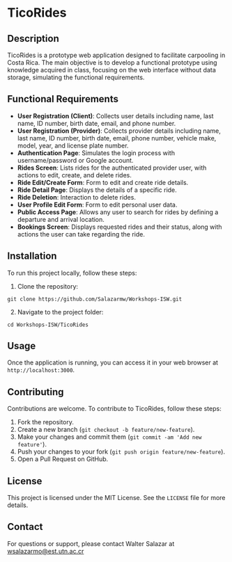 # TicoRides

## Description

TicoRides is a prototype web application designed to facilitate carpooling in Costa Rica. The main objective is to develop a functional prototype using knowledge acquired in class, focusing on the web interface without data storage, simulating the functional requirements.

## Functional Requirements

- **User Registration (Client)**: Collects user details including name, last name, ID number, birth date, email, and phone number.
- **User Registration (Provider)**: Collects provider details including name, last name, ID number, birth date, email, phone number, vehicle make, model, year, and license plate number.
- **Authentication Page**: Simulates the login process with username/password or Google account.
- **Rides Screen**: Lists rides for the authenticated provider user, with actions to edit, create, and delete rides.
- **Ride Edit/Create Form**: Form to edit and create ride details.
- **Ride Detail Page**: Displays the details of a specific ride.
- **Ride Deletion**: Interaction to delete rides.
- **User Profile Edit Form**: Form to edit personal user data.
- **Public Access Page**: Allows any user to search for rides by defining a departure and arrival location.
- **Bookings Screen**: Displays requested rides and their status, along with actions the user can take regarding the ride.

## Installation

To run this project locally, follow these steps:

1. Clone the repository:

```
git clone https://github.com/Salazarmw/Workshops-ISW.git
```

2. Navigate to the project folder:

```
cd Workshops-ISW/TicoRides
```

## Usage

Once the application is running, you can access it in your web browser at `http://localhost:3000`.

## Contributing

Contributions are welcome. To contribute to TicoRides, follow these steps:

1. Fork the repository.
2. Create a new branch (`git checkout -b feature/new-feature`).
3. Make your changes and commit them (`git commit -am 'Add new feature'`).
4. Push your changes to your fork (`git push origin feature/new-feature`).
5. Open a Pull Request on GitHub.

## License

This project is licensed under the MIT License. See the `LICENSE` file for more details.

## Contact

For questions or support, please contact Walter Salazar at wsalazarmo@est.utn.ac.cr

